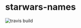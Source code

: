 # starwars-names

![travis build](https://img.shields.io/travis/joyent/node.svg)
![]()
![]()
![]()
![]()
![]()

